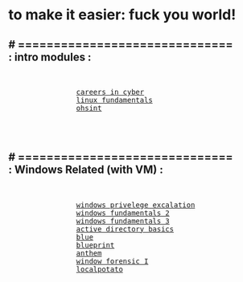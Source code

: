 <!DOCTYPE html>
<html>
<head>
	<meta charset="UTF-8"
	<meta name="author" content="hufa">
	<meta name="viewport" content="width=device-width, initial-scale=1.0">
	<title>tryhackme resources</title>
</head>
<body>
	<h1>
		<div class="align_l">
				to make it easier: fuck you world!
		</div>
	</h1>
	<h2>
		<div class="h_align_r">
			<div class="align_r"># ============================== </div>: intro modules :
		</div>
	</h2>
		<pre>
			<div class="align_r">
				<a href="https://tryhackme.com/r/room/careersincyber?ref=blog.tryhackme.com">careers in cyber</a>
				<a href="https://tryhackme.com/room/linuxfundamentalspart1?ref=blog.tryhackme.com">linux fundamentals</a>
				<a href="https://tryhackme.com/room/ohsint?ref=blog.tryhackme.com">ohsint</a>
			</div>
		</pre>
	<h2>
		<div class="h_align_r">
			<div class="align_r">
					# ============================== 
			</div>
			: Windows Related (with VM) :
		</div>
	</h2>
		<pre>
			<div class="align_r">
				<a href="https://tryhackme.com/room/windows10privesc?ref=blog.tryhackme.com">windows privelege excalation</a>
				<a href="https://tryhackme.com/room/windowsfundamentals2x0x?ref=blog.tryhackme.com">windows fundamentals 2</a>
				<a href="https://tryhackme.com/room/windowsfundamentals3xzx?ref=blog.tryhackme.com">windows fundamentals 3</a>
				<a href="https://tryhackme.com/room/winadbasics?ref=blog.tryhackme.com">active directory basics</a>
				<a href="https://tryhackme.com/room/blue?ref=blog.tryhackme.com">blue</a>
				<a href="https://tryhackme.com/room/blueprint?ref=blog.tryhackme.com">blueprint</a>
				<a href="https://tryhackme.com/room/anthem?ref=blog.tryhackme.com">anthem</a>
				<a href="https://tryhackme.com/room/windowsforensics1?ref=blog.tryhackme.com">window forensic I</a>
				<a href="https://tryhackme.com/room/localpotato?ref=blog.tryhackme.com">localpotato</a>
			</div>
		</pre>
</body>
</html>
